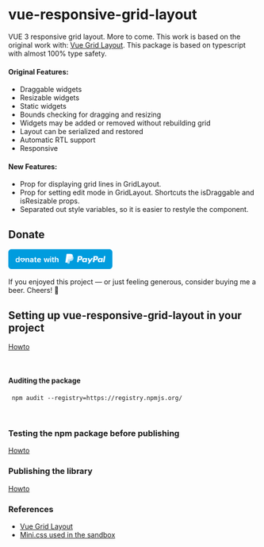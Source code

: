 # vue-responsive-grid-layout
VUE 3 responsive grid layout. More to come.
This work is based on the original work with: [Vue Grid Layout](https://jbaysolutions.github.io/vue-grid-layout/guide/).
This package is based on typescript with almost 100% type safety.

#### Original Features:
* Draggable widgets
* Resizable widgets
* Static widgets
* Bounds checking for dragging and resizing
* Widgets may be added or removed without rebuilding grid
* Layout can be serialized and restored
* Automatic RTL support
* Responsive

#### New Features:
* Prop for displaying grid lines in GridLayout.
* Prop for setting edit mode in GridLayout. Shortcuts the isDraggable and isResizable props.
* Separated out style variables, so it is easier to restyle the component.


## Donate
<a href="https://paypal.me/gwinnem/">
    <img src="./docs/paypal-images/blue.svg" height="40" alt="paypal">
</a>

If you enjoyed this project — or just feeling generous, consider buying me a beer. Cheers! :beers:


## Setting up vue-responsive-grid-layout in your project
[Howto](./docs/setup.md)

<br/>

#### Auditing the package
```
 npm audit --registry=https://registry.npmjs.org/
```

<br/>

### Testing the npm package before publishing
[Howto](./docs/testing-package.md)


### Publishing the library
[Howto](./docs/build.md)


### References
* [Vue Grid Layout](https://jbaysolutions.github.io/vue-grid-layout/guide/)
* [Mini.css used in the sandbox](https://minicss.us/docs.htm#)
